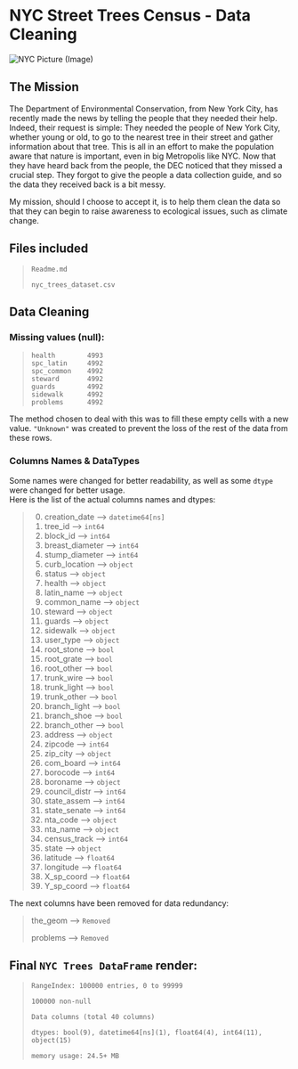 # NYC Street Trees Census - Data Cleaning

![NYC Picture (Image)](https://viajes.nationalgeographic.com.es/medio/2018/11/07/figuras-geometricas-en-central-park_59ddbc26_794x447.jpg)

## The Mission

The Department of Environmental Conservation, from New York City, has recently made the news by telling the people that they needed their help. 
Indeed, their request is simple: They needed the people of New York City, whether young or old, to go to the nearest tree in their street and gather information about that tree.
This is all in an effort to make the population aware that nature is important, even in big Metropolis like NYC. Now that they have heard back from the people, the DEC noticed that they missed a crucial step. 
They forgot to give the people a data collection guide, and so the data they received back is a bit messy.

My mission, should I choose to accept it, is to help them clean the data so that they can begin to raise awareness to ecological issues, such as climate change.

## Files included

>
>`Readme.md`
>
> `nyc_trees_dataset.csv`

## Data Cleaning

### Missing values (null):

>`health        4993`<br/>
>`spc_latin     4992`<br/>
>`spc_common    4992`<br/>
>`steward       4992`<br/>
>`guards        4992`<br/>
>`sidewalk      4992`<br/>
>`problems      4992`<br/>

The method chosen to deal with this was to fill these empty cells with a new value.
`"Unknown"` was created to prevent the loss of the rest of the data from these rows.

### Columns Names & DataTypes

Some names were changed for better readability, as well as some `dtype` were changed for better usage.<br/>
Here is the list of the actual columns names and dtypes:

>0. creation_date --> `datetime64[ns]`
>1. tree_id --> `int64`
>2. block_id --> `int64`
>3. breast_diameter --> `int64`
>4. stump_diameter --> `int64`
>5. curb_location --> `object`
>6. status  --> `object`
>7. health  --> `object`
>8. latin_name  --> `object`
>9. common_name  --> `object`
>10. steward  --> `object`
>11. guards  --> `object`
>12. sidewalk  --> `object`
>13. user_type --> `object`
>14. root_stone --> `bool`
>15. root_grate --> `bool`
>16. root_other --> `bool`
>17. trunk_wire --> `bool`
>18. trunk_light --> `bool`
>19. trunk_other --> `bool`
>20. branch_light --> `bool`
>21. branch_shoe --> `bool`
>22. branch_other --> `bool`
>23. address --> `object`
>24. zipcode --> `int64`
>25. zip_city --> `object`
>26. com_board --> `int64`
>27. borocode --> `int64`
>28. boroname --> `object`
>29. council_distr --> `int64`
>30. state_assem --> `int64`
>31. state_senate --> `int64`
>32. nta_code --> `object`
>33. nta_name --> `object`
>34. census_track --> `int64`
>35. state --> `object`
>36. latitude --> `float64`
>37. longitude --> `float64`
>38. X_sp_coord --> `float64`
>39. Y_sp_coord --> `float64`

The next columns have been removed for data redundancy:

>the_geom --> `Removed`
>
>problems --> `Removed`

## Final `NYC Trees DataFrame` render:

>`RangeIndex: 100000 entries, 0 to 99999`
>
>`100000 non-null`
>
>`Data columns (total 40 columns)`
>
>`dtypes: bool(9), datetime64[ns](1), float64(4), int64(11), object(15)`
>
>`memory usage: 24.5+ MB`
